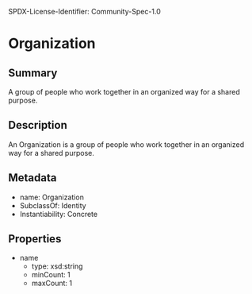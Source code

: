 SPDX-License-Identifier: Community-Spec-1.0

# Organization

## Summary

A group of people who work together in an organized way for a shared purpose.

## Description

An Organization is a group of people who work together in an organized way for a shared purpose.

## Metadata

- name: Organization
- SubclassOf: Identity
- Instantiability: Concrete

## Properties

- name
  - type: xsd:string
  - minCount: 1
  - maxCount: 1

